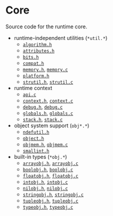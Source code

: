# Core

Source code for the runtime core.

+ runtime-independent utilities (`*util.*`)
  - [`algorithm.h`](algorithm.h)
  - [`attributes.h`](attributes.h)
  - [`bits.h`](bits.h)
  - [`compat.h`](compat.h)
  - [`memory.h`](memory.h), [`memory.c`](memory.c)
  - [`platform.h`](platform.h)
  - [`strutil.h`](strutil.h), [`strutil.c`](strutil.c)
+ runtime context
  - [`api.c`](api.c)
  - [`context.h`](context.h), [`context.c`](context.c)
  - [`debug.h`](debug.h), [`debug.c`](debug.c)
  - [`globals.h`](globals.h), [`globals.c`](globals.c)
  - [`stack.h`](stack.h), [`stack.c`](stack.c)
+ object system support (`obj*.*`)
  - [`ndefutil.h`](ndefutil.h)
  - [`object.h`](object.h)
  - [`objmem.h`](objmem.h), [`objmem.c`](objmem.c)
  - [`smallint.h`](smallint.h)
+ built-in types (`*obj.*`)
  - [`arrayobj.h`](arrayobj.h), [`arrayobj.c`](arrayobj.c)
  - [`boolobj.h`](boolobj.h), [`boolobj.c`](boolobj.c)
  - [`floatobj.h`](floatobj.h), [`floatobj.c`](floatobj.c)
  - [`intobj.h`](intobj.h), [`intobj.c`](intobj.c)
  - [`nilobj.h`](nilobj.h), [`nilobj.c`](nilobj.c)
  - [`stringobj.h`](stringobj.h), [`stringobj.c`](stringobj.c)
  - [`tupleobj.h`](tupleobj.h), [`tupleobj.c`](tupleobj.c)
  - [`typeobj.h`](typeobj.h), [`typeobj.c`](typeobj.c)
